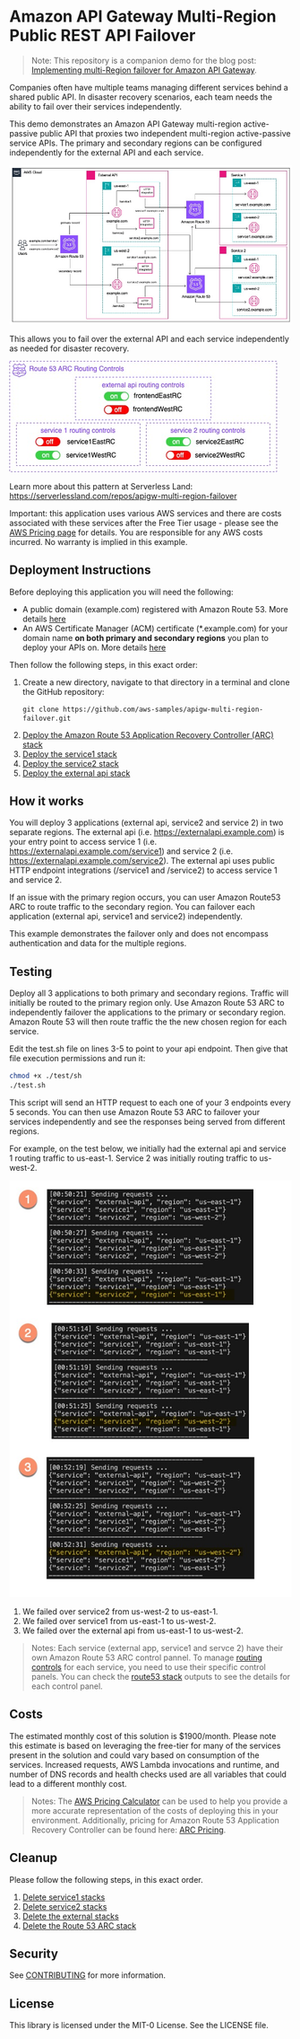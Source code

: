 # Amazon API Gateway Multi-Region Public REST API Failover

>Note: This repository is a companion demo for the blog post: [Implementing multi-Region failover for Amazon API Gateway](https://aws.amazon.com/blogs/compute/implementing-multi-region-failover-for-amazon-api-gateway/).

Companies often have multiple teams managing different services behind a shared public API. In disaster recovery scenarios, each team needs the ability to fail over their services independently.

This demo demonstrates an Amazon API Gateway multi-region active-passive public API that proxies two independent multi-region active-passive service APIs. The primary and secondary regions can be configured independently for the external API and each service. 

![alt text](images/diagram.jpg)

This allows you to fail over the external API and each service independently as needed for disaster recovery.

![alt text](images/routing-controls.jpg)


Learn more about this pattern at Serverless Land: https://serverlessland.com/repos/apigw-multi-region-failover

Important: this application uses various AWS services and there are costs associated with these services after the Free Tier usage - please see the [AWS Pricing page](https://aws.amazon.com/pricing/) for details. You are responsible for any AWS costs incurred. No warranty is implied in this example.

## Deployment Instructions
Before deploying this application you will need the following:
* A public domain (example.com) registered with Amazon Route 53. More details [here](https://docs.aws.amazon.com/Route53/latest/DeveloperGuide/registrar.html)
* An AWS Certificate Manager (ACM) certificate (*.example.com) for your domain name **on both primary and secondary regions** you plan to deploy your APIs on. More details [here](https://docs.aws.amazon.com/acm/latest/userguide/gs.html)


Then follow the following steps, in this exact order:

1. Create a new directory, navigate to that directory in a terminal and clone the GitHub repository:
    ``` 
    git clone https://github.com/aws-samples/apigw-multi-region-failover.git
    ```
1. [Deploy the Amazon Route 53 Application Recovery Controller (ARC) stack](route53/README.md#deployment-instructions )
1. [Deploy the service1 stack](service1/README.md#deployment-instructions)
1. [Deploy the service2 stack](service2/README.md#deployment-instructions)
1. [Deploy the external api stack](external-api/README.md#deployment-instructions)

## How it works

You will deploy 3 applications (external api, service2 and service 2) in two separate regions. The external api (i.e. https://externalapi.example.com) is your entry point to access service 1  (i.e. https://externalapi.example.com/service1) and service 2  (i.e. https://externalapi.example.com/service2). The external api uses public HTTP endpoint integrations (/service1 and /service2) to access service 1 and service 2.

If an issue with the primary region occurs, you can user Amazon Route53 ARC to route traffic to the secondary region. You can failover each application (external api, service1 and service2) independently.

This example demonstrates the failover only and does not encompass authentication and data for the multiple regions.


## Testing

Deploy all 3 applications to both primary and secondary regions. Traffic will initially be routed to the primary region only. Use Amazon Route 53 ARC to independently failover the applications to the primary or secondary region. Amazon Route 53 will then route traffic the the new chosen region for each service.

Edit the test.sh file on lines 3-5 to point to your api endpoint. Then give that file execution permissions and run it:

```bash
chmod +x ./test/sh
./test.sh
```

This script will send an HTTP request to each one of your 3 endpoints every 5 seconds. You can then use Amazon Route 53 ARC to failover your services independently and see the responses being served from different regions.

For example, on the test below, we initially had the external api and service 1 routing traffic to us-east-1. Service 2 was initially routing traffic to us-west-2.


![alt text](images/testing.jpg)

1. We failed over service2 from us-west-2 to us-east-1.
1. We failed over service1 from us-east-1 to us-west-2.
1. We failed over the external api from us-east-1 to us-west-2.

> Notes: Each service (external app, service1 and servce 2) have their own Amazon Route 53 ARC control pannel. To manage [routing controls](https://docs.aws.amazon.com/r53recovery/latest/dg/routing-control.html) for each service, you need to use their specific control panels. You can check the [route53 stack](./route53/README.md) outputs to see the details for each control panel.


## Costs
The estimated monthly cost of this solution is $1900/month. Please note this estimate is based on leveraging the free-tier for many of the services present in the solution and could vary based on consumption of the services.  Increased requests, AWS Lambda invocations and runtime, and number of DNS records and health checks used are all variables that could lead to a different monthly cost. 

> Notes: The [AWS Pricing Calculator](https://calculator.aws/#/) can be used to help you provide a more accurate representation of the costs of deploying this in your environment. Additionally, pricing for Amazon Route 53 Application Recovery Controller can be found here: [ARC Pricing](https://aws.amazon.com/route53/pricing/#Pricing_components). 

## Cleanup

Please follow the following steps, in this exact order.

1. [Delete service1 stacks](service1/README.md#cleanup)
1. [Delete service2 stacks](service2/README.md#cleanup)
1. [Delete the external stacks](external-api/README.md#cleanup)
1. [Delete the Route 53 ARC stack](route53/README.md#cleanup)


## Security

See [CONTRIBUTING](CONTRIBUTING.md#security-issue-notifications) for more information.

## License

This library is licensed under the MIT-0 License. See the LICENSE file.

